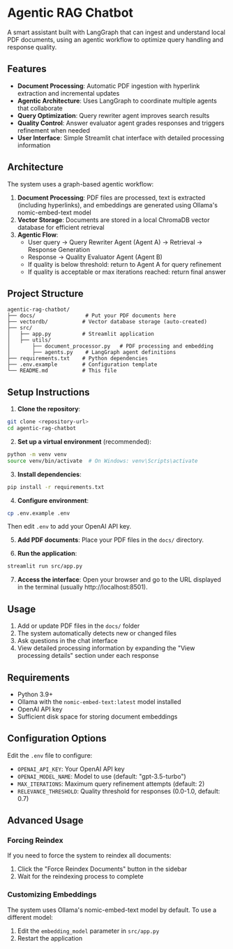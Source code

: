 # Agentic RAG Chatbot

A smart assistant built with LangGraph that can ingest and understand local PDF documents, using an agentic workflow to optimize query handling and response quality.

## Features

- **Document Processing**: Automatic PDF ingestion with hyperlink extraction and incremental updates
- **Agentic Architecture**: Uses LangGraph to coordinate multiple agents that collaborate
- **Query Optimization**: Query rewriter agent improves search results
- **Quality Control**: Answer evaluator agent grades responses and triggers refinement when needed
- **User Interface**: Simple Streamlit chat interface with detailed processing information

## Architecture

The system uses a graph-based agentic workflow:

1. **Document Processing**: PDF files are processed, text is extracted (including hyperlinks), and embeddings are generated using Ollama's nomic-embed-text model
2. **Vector Storage**: Documents are stored in a local ChromaDB vector database for efficient retrieval
3. **Agentic Flow**: 
   - User query → Query Rewriter Agent (Agent A) → Retrieval → Response Generation
   - Response → Quality Evaluator Agent (Agent B)
   - If quality is below threshold: return to Agent A for query refinement
   - If quality is acceptable or max iterations reached: return final answer

## Project Structure

```
agentic-rag-chatbot/
├── docs/                # Put your PDF documents here
├── vectordb/           # Vector database storage (auto-created)
├── src/
│   ├── app.py          # Streamlit application
│   ├── utils/
│       ├── document_processor.py   # PDF processing and embedding
│       ├── agents.py    # LangGraph agent definitions
├── requirements.txt    # Python dependencies
├── .env.example        # Configuration template
└── README.md           # This file
```

## Setup Instructions

1. **Clone the repository**:
```bash
git clone <repository-url>
cd agentic-rag-chatbot
```

2. **Set up a virtual environment** (recommended):
```bash
python -m venv venv
source venv/bin/activate  # On Windows: venv\Scripts\activate
```

3. **Install dependencies**:
```bash
pip install -r requirements.txt
```

4. **Configure environment**:
```bash
cp .env.example .env
```
Then edit `.env` to add your OpenAI API key.

5. **Add PDF documents**:
Place your PDF files in the `docs/` directory.

6. **Run the application**:
```bash
streamlit run src/app.py
```

7. **Access the interface**:
Open your browser and go to the URL displayed in the terminal (usually http://localhost:8501).

## Usage

1. Add or update PDF files in the `docs/` folder
2. The system automatically detects new or changed files
3. Ask questions in the chat interface
4. View detailed processing information by expanding the "View processing details" section under each response

## Requirements

- Python 3.9+
- Ollama with the `nomic-embed-text:latest` model installed
- OpenAI API key
- Sufficient disk space for storing document embeddings

## Configuration Options

Edit the `.env` file to configure:

- `OPENAI_API_KEY`: Your OpenAI API key
- `OPENAI_MODEL_NAME`: Model to use (default: "gpt-3.5-turbo")
- `MAX_ITERATIONS`: Maximum query refinement attempts (default: 2)
- `RELEVANCE_THRESHOLD`: Quality threshold for responses (0.0-1.0, default: 0.7)

## Advanced Usage

### Forcing Reindex

If you need to force the system to reindex all documents:

1. Click the "Force Reindex Documents" button in the sidebar
2. Wait for the reindexing process to complete

### Customizing Embeddings

The system uses Ollama's nomic-embed-text model by default. To use a different model:

1. Edit the `embedding_model` parameter in `src/app.py`
2. Restart the application